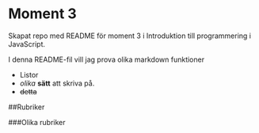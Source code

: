 # Moment 3
Skapat repo med README för moment 3 i Introduktion till programmering i JavaScript.

I denna README-fil vill jag prova olika markdown funktioner

* Listor
* _olika_ __sätt__ att skriva på.
* ~~detta~~

##Rubriker

###Olika rubriker
